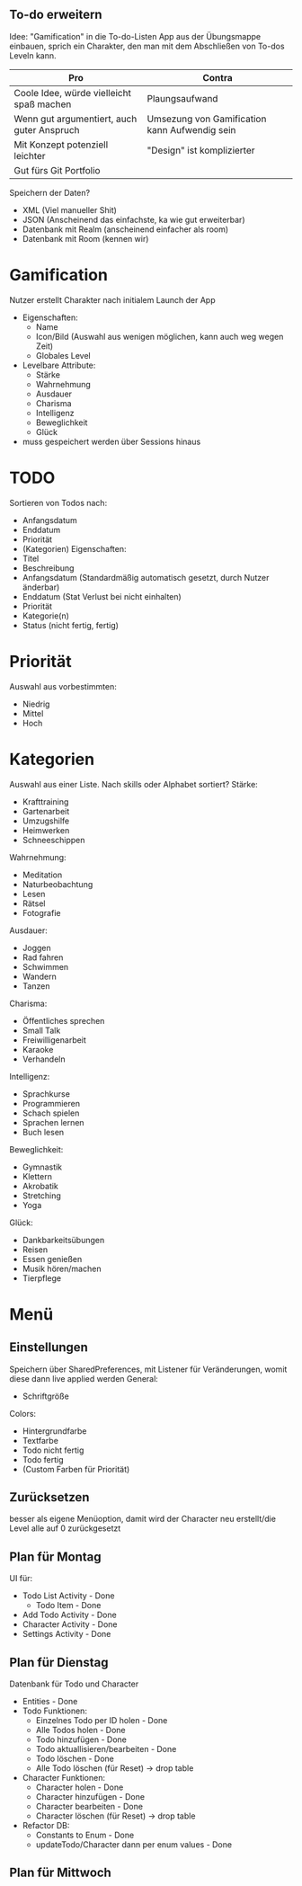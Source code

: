 ## To-do erweitern

Idee: "Gamification" in die To-do-Listen App aus der Übungsmappe einbauen, sprich ein Charakter, den
man mit dem Abschließen von To-dos Leveln kann.

| Pro                                        | Contra                                        |
|--------------------------------------------|-----------------------------------------------|
| Coole Idee, würde vielleicht spaß machen   | Plaungsaufwand                                |
| Wenn gut argumentiert, auch guter Anspruch | Umsezung von Gamification kann Aufwendig sein |
| Mit Konzept potenziell leichter            | "Design" ist komplizierter                    |
| Gut fürs Git Portfolio                     |                                               |

Speichern der Daten?

- XML (Viel manueller Shit)
- JSON (Anscheinend das einfachste, ka wie gut erweiterbar)
- Datenbank mit Realm (anscheinend einfacher als room)
- Datenbank mit Room (kennen wir)

# Gamification

Nutzer erstellt Charakter nach initialem Launch der App

- Eigenschaften:
    - Name
    - Icon/Bild (Auswahl aus wenigen möglichen, kann auch weg wegen Zeit)
    - Globales Level
- Levelbare Attribute:
    - Stärke
    - Wahrnehmung
    - Ausdauer
    - Charisma
    - Intelligenz
    - Beweglichkeit
    - Glück
- muss gespeichert werden über Sessions hinaus

# TODO

Sortieren von Todos nach:

- Anfangsdatum
- Enddatum
- Priorität
- (Kategorien)
  Eigenschaften:
- Titel
- Beschreibung
- Anfangsdatum (Standardmäßig automatisch gesetzt, durch Nutzer änderbar)
- Enddatum (Stat Verlust bei nicht einhalten)
- Priorität
- Kategorie(n)
- Status (nicht fertig, fertig)

# Priorität

Auswahl aus vorbestimmten:

- Niedrig
- Mittel
- Hoch

# Kategorien

Auswahl aus einer Liste. Nach skills oder Alphabet sortiert?
Stärke:

- Krafttraining
- Gartenarbeit
- Umzugshilfe
- Heimwerken
- Schneeschippen

Wahrnehmung:

- Meditation
- Naturbeobachtung
- Lesen
- Rätsel
- Fotografie

Ausdauer:

- Joggen
- Rad fahren
- Schwimmen
- Wandern
- Tanzen

Charisma:

- Öffentliches sprechen
- Small Talk
- Freiwilligenarbeit
- Karaoke
- Verhandeln

Intelligenz:

- Sprachkurse
- Programmieren
- Schach spielen
- Sprachen lernen
- Buch lesen

Beweglichkeit:

- Gymnastik
- Klettern
- Akrobatik
- Stretching
- Yoga

Glück:

- Dankbarkeitsübungen
- Reisen
- Essen genießen
- Musik hören/machen
- Tierpflege

# Menü

## Einstellungen

Speichern über SharedPreferences, mit Listener für Veränderungen, womit diese dann live applied
werden
General:

- Schriftgröße

Colors:

- Hintergrundfarbe
- Textfarbe
- Todo nicht fertig
- Todo fertig
- (Custom Farben für Priorität)

## Zurücksetzen

besser als eigene Menüoption, damit wird der Character neu erstellt/die Level alle auf 0
zurückgesetzt

## Plan für Montag

UI für:

- Todo List Activity - Done
    - Todo Item - Done
- Add Todo Activity - Done
- Character Activity - Done
- Settings Activity - Done

## Plan für Dienstag

Datenbank für Todo und Character

- Entities - Done
- Todo Funktionen:
    - Einzelnes Todo per ID holen - Done
    - Alle Todos holen - Done
    - Todo hinzufügen - Done
    - Todo aktuallisieren/bearbeiten - Done
    - Todo löschen - Done
    - Alle Todo löschen (für Reset) -> drop table
- Character Funktionen:
    - Character holen - Done
    - Character hinzufügen - Done
    - Character bearbeiten - Done
    - Character löschen (für Reset) -> drop table
- Refactor DB:
    - Constants to Enum - Done
    - updateTodo/Character dann per enum values - Done

## Plan für Mittwoch


